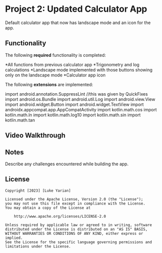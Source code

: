 # Project 2: Updated Calculator App

Default calculator app that now has landscape mode and an icon for the app.

## Functionality 

The following **required** functionality is completed:

*All functions from previous calculator app
*Trigonometry and log calculations
*Landscape mode implemented with those buttons showing only on the landscape mode
*Calculator app icon

The following **extensions** are implemented:

import android.annotation.SuppressLint //this was given by QuickFixes
import android.os.Bundle
import android.util.Log
import android.view.View
import android.widget.Button
import android.widget.TextView
import androidx.appcompat.app.AppCompatActivity
import kotlin.math.cos
import kotlin.math.ln
import kotlin.math.log10
import kotlin.math.sin
import kotlin.math.tan

## Video Walkthrough



## Notes

Describe any challenges encountered while building the app.

## License

    Copyright [2023] [Luke Yarian]

    Licensed under the Apache License, Version 2.0 (the "License");
    you may not use this file except in compliance with the License.
    You may obtain a copy of the License at

        http://www.apache.org/licenses/LICENSE-2.0

    Unless required by applicable law or agreed to in writing, software
    distributed under the License is distributed on an "AS IS" BASIS,
    WITHOUT WARRANTIES OR CONDITIONS OF ANY KIND, either express or implied.
    See the License for the specific language governing permissions and
    limitations under the License.
